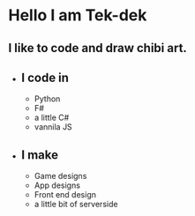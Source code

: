 #  Hello I am Tek-dek
I like to code and draw chibi art.
---
- ## I code in
  - Python
  - F#
  - a little C#
  - vannila JS
- ## I make
  - Game designs
  - App designs
  - Front end design
  - a little bit of serverside 
